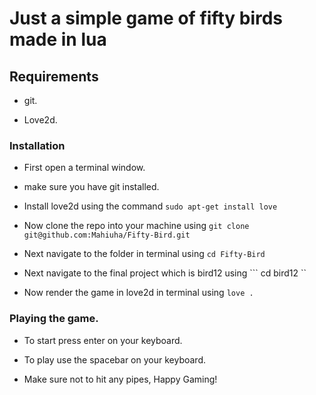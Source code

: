 # Just a simple game of fifty birds made in lua

## Requirements 

* git.

* Love2d.

### Installation

* First open a terminal window.

* make sure you have git installed.

* Install love2d using the command ``` sudo apt-get install love ```

* Now clone the repo into your machine using ``` git clone git@github.com:Mahiuha/Fifty-Bird.git ```

* Next navigate to the folder in terminal using ``` cd Fifty-Bird ```

* Next navigate to the final project which is bird12 using ``` cd bird12 ``

* Now render the game in love2d in terminal using ``` love . ```

### Playing the game.

* To start press enter on your keyboard.

* To play use the spacebar on your keyboard.

* Make sure not to hit any pipes, Happy Gaming!
